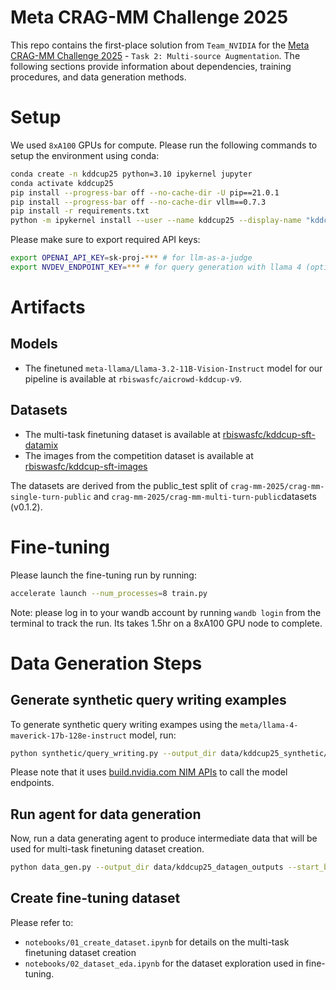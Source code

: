 #  Meta CRAG-MM Challenge 2025

This repo contains the first-place solution from `Team_NVIDIA` for the [Meta CRAG-MM Challenge 2025](https://www.aicrowd.com/challenges/meta-crag-mm-challenge-2025) - `Task 2: Multi-source Augmentation`. The following sections provide information about dependencies, training procedures, and data generation methods.

# Setup
We used `8xA100` GPUs for compute. Please run the following commands to setup the environment using conda:

```bash
conda create -n kddcup25 python=3.10 ipykernel jupyter
conda activate kddcup25
pip install --progress-bar off --no-cache-dir -U pip==21.0.1
pip install --progress-bar off --no-cache-dir vllm==0.7.3
pip install -r requirements.txt
python -m ipykernel install --user --name kddcup25 --display-name "kddcup25"
```

Please make sure to export required API keys:

```bash
export OPENAI_API_KEY=sk-proj-*** # for llm-as-a-judge
export NVDEV_ENDPOINT_KEY=*** # for query generation with llama 4 (optional - required only if you want to generate additional data)
```

# Artifacts

## Models
- The finetuned `meta-llama/Llama-3.2-11B-Vision-Instruct` model for our pipeline is available at `rbiswasfc/aicrowd-kddcup-v9`.

## Datasets
- The multi-task finetuning dataset is available at [rbiswasfc/kddcup-sft-datamix](https://huggingface.co/datasets/rbiswasfc/kddcup-sft-datamix)
- The images from the competition dataset is available at [rbiswasfc/kddcup-sft-images](https://huggingface.co/datasets/rbiswasfc/kddcup-sft-images)

The datasets are derived from the public_test split of `crag-mm-2025/crag-mm-single-turn-public` and `crag-mm-2025/crag-mm-multi-turn-public`datasets (v0.1.2).

# Fine-tuning

Please launch the fine-tuning run by running:

```bash
accelerate launch --num_processes=8 train.py
```
Note: please log in to your wandb account by running `wandb login` from the terminal to track the run. Its takes 1.5hr on a 8xA100 GPU node to complete.


# Data Generation Steps

## Generate synthetic query writing examples
To generate synthetic query writing exampes using the `meta/llama-4-maverick-17b-128e-instruct` model, run:

```bash
python synthetic/query_writing.py --output_dir data/kddcup25_synthetic/query_writing
```
Please note that it uses [build.nvidia.com NIM APIs](https://build.nvidia.com/) to call the model endpoints.

## Run agent for data generation
Now, run a data generating agent to produce intermediate data that will be used for multi-task finetuning dataset creation.

```bash
python data_gen.py --output_dir data/kddcup25_datagen_outputs --start_batch 0 --end_batch 500 --batch_size 4
```

## Create fine-tuning dataset

Please refer to:
- `notebooks/01_create_dataset.ipynb` for details on the multi-task finetuning dataset creation
- `notebooks/02_dataset_eda.ipynb` for the dataset exploration used in fine-tuning.
